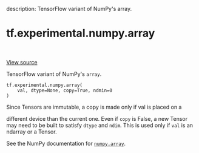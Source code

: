 description: TensorFlow variant of NumPy's array.

<div itemscope itemtype="http://developers.google.com/ReferenceObject">
<meta itemprop="name" content="tf.experimental.numpy.array" />
<meta itemprop="path" content="Stable" />
</div>

# tf.experimental.numpy.array

<!-- Insert buttons and diff -->

<table class="tfo-notebook-buttons tfo-api nocontent" align="left">

</table>

<a target="_blank" class="external" href="/code/stable/tensorflow/python/ops/numpy_ops/np_array_ops.py">View source</a>



TensorFlow variant of NumPy's `array`.


<pre class="devsite-click-to-copy prettyprint lang-py tfo-signature-link">
<code>tf.experimental.numpy.array(
    val, dtype=None, copy=True, ndmin=0
)
</code></pre>



<!-- Placeholder for "Used in" -->

Since Tensors are immutable, a copy is made only if val is placed on a

  different device than the current one. Even if `copy` is False, a new Tensor
  may need to be built to satisfy `dtype` and `ndim`. This is used only if `val`
  is an ndarray or a Tensor.
  

See the NumPy documentation for [`numpy.array`](https://numpy.org/doc/stable/reference/generated/numpy.array.html).